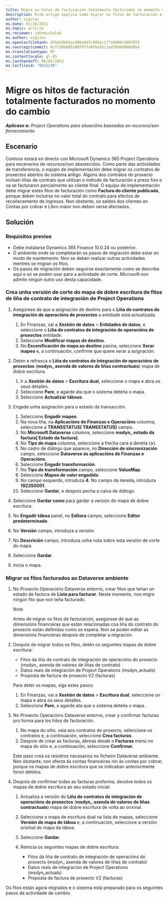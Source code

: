 ```yaml
---
title: Migre os hitos de facturación totalmente facturados no momento do cambio
description: Este artigo explica como migrar os fitos de facturación a prezos fixos que se facturaron ao cliente por contratos de proxectos abertos antes da data de posta en funcionamento.
author: sigitac
ms.date: 01/10/2022
ms.topic: article
ms.reviewer: johnmichalak
ms.author: sigitac
ms.openlocfilehash: d7bb3dbb5acd9be447c405ec17f18d00c500f655
ms.sourcegitcommit: 6cfc50d89528df977a8f6a55c1ad39d99800d9b4
ms.translationtype: MT
ms.contentlocale: gl-ES
ms.lasthandoff: 06/03/2022
ms.locfileid: "8912238"
---
```

# <a name="migrate-fully-invoiced-billing-milestones-at-cutover"></a>Migre os hitos de facturación totalmente facturados no momento do cambio

_**Aplícase a:** Project Operations para situacións baseadas en recursos/sen fornecemento_

## <a name="scenario"></a>Escenario

Contoso estará en directo con Microsoft Dynamics 365 Project Operations para escenarios de recursos/non abastecidos. Como parte das actividades de transferencia, o equipo de implementación debe migrar os contratos de proxectos abertos do sistema antigo. Algúns dos contratos do proxecto inclúen liñas de contrato que utilizan o método de facturación a prezo fixo e xa se facturaron parcialmente ao cliente final. O equipo de implementación debe migrar estes fitos de facturación como **Factura do cliente publicada**, porque deben incluírse no valor total do contrato para efectos de recoñecemento de ingresos. Non obstante, os saldos dos clientes en Contas por cobrar e Libro maior non deben verse afectados.

## <a name="solution"></a>Solución

### <a name="prerequisites"></a>Requisitos previos

- Debe instalarse Dynamics 365 Finance 10.0.24 ou posterior.
- O ambiente onde se completarán os pasos de migración debe estar en modo de mantemento. Non se deben realizar outras actividades mentres se migran os fitos.
- Os pasos de migración deben seguirse exactamente como se describe aquí e só se poden usar para a actividade de corte. Microsoft non admite ningún outro uso desta capacidade.

### <a name="create-a-cutover-version-of-the-project-operations-integration-contract-line-milestones-dual-write-map"></a>Crea unha versión de corte do mapa de dobre escritura de fitos de liña de contrato de integración de Project Operations 

1. Asegúrese de que a asignación de destino para o **Liña de contratos de integración de operacións de proxectos** a entidade está actualizada. 

    1. En Finanzas, vai a **Xestión de datos** \> **Entidades de datos**, e seleccione o **Liña de contratos de integración de operacións de proxectos** entidade. 
    2. Seleccione **Modificar mapas de destino**. 
    3. No **Escenificación do mapa ao destino** páxina, seleccione **Xerar mapeo** e, a continuación, confirme que quere xerar a asignación.

2. Detén e refresca o **Liña de contratos de integración de operacións de proxectos** (**msdyn\_ axenda de valores de liñas contractuais**) mapa de dobre escritura. 

    1. Ir a **Xestión de datos** \> **Escritura dual**, seleccione o mapa e abra os seus detalles. 
    2. Seleccione **Pare**, e agarde ata que o sistema deteña o mapa. 
    3. Seleccione **Actualizar táboas**.

3. Engade unha asignación para o estado da transacción.

    1. Seleccione **Engadir mapeo**.
    2. Na nova liña, na **Aplicacións de Finanzas e Operacións** columna, seleccione a **TRANSSTATUS\[ TRANSSTATUS\]** campo.
    3. No **Microsoft Dataverse** columna, seleccione **msdyn\_ estado da factura\[ Estado da factura\]**.
    4. No **Tipo de mapa** columna, seleccione a frecha cara á dereita (**\>**).
    5. No cadro de diálogo que aparece, no **Dirección de sincronización** campo, seleccione **Dataverse ás aplicacións de Finanzas e Operacións**.
    6. Seleccione **Engadir transformación**.
    7. No **Tipo de transformación** campo, seleccione **ValueMap**.
    8. Seleccione **Mapeo de valor engadido**.
    9. No campo esquerdo, introduza **4**. No campo da dereita, introduza **192350001**. 
    10. Seleccione **Gardar**, e despois pecha a caixa de diálogo.

4. Seleccione **Gardar como** para gardar a versión do mapa de dobre escritura. 
5. No **Engadir táboa** panel, no **Editora** campo, seleccione **Editor predeterminado**.
6. No **Versión** campo, introduza a versión.
7. No **Descrición** campo, introduza unha nota sobre esta versión de corte do mapa. 
8. Seleccione **Gardar**.
9. Inicia o mapa.

### <a name="migrate-invoiced-milestones-to-the-dataverse-environment"></a>Migrar os fitos facturados ao Dataverse ambiente

1. No Proxecto Operacións Dataverse entorno, crear fitos que teñan un estado de factura de **Listo para facturar**. Neste momento, non migre ningún fito que non teña facturado.

    > [!NOTE]
    > Antes de migrar os fitos de facturación, asegúrese de que as dimensións financeiras que están relacionadas coa liña do contrato do proxecto están definidas como se espera. Non se poden editar as dimensións financeiras despois de completar a migración.

2. Despois de migrar todos os fitos, detén os seguintes mapas de dobre escritura:

    - Fitos da liña de contrato de integración de operacións do proxecto (msdyn\_ axenda de valores de liñas de contrato)
    - Datos reais de integración de Project Operations (msdyn\_actuals)
    - Proposta de factura de proxecto V2 (facturas)

    Para deter os mapas, siga estes pasos:

    1. En Finanzas, vai a **Xestión de datos** \> **Escritura dual**, seleccione un mapa e abra os seus detalles.
    2. Seleccione **Pare**, e agarde ata que o sistema deteña o mapa.

3. No Proxecto Operacións Dataverse entorno, crear y confirmar facturas pro forma para los hitos de facturación. 

    1. No mapa do sitio, vaia aos contratos do proxecto, seleccione os contratos e, a continuación, seleccione **Crea facturas**.
    2. Despois de crear as facturas, ábreas desde o **Facturas** menú no mapa do sitio e, a continuación, seleccione **Confirmar**.

    Este paso crea os rexistros necesarios no ficheiro Dataverse ambiente. Non obstante, non afecta ás contas financeiras nin ás contas por cobrar, porque os mapas de dobre escritura que se indicaban anteriormente foron detidos.

4. Despois de confirmar todas as facturas proforma, devolve todos os mapas de dobre escritura ao seu estado inicial.

    1. Actualiza a versión do **Liña de contratos de integración de operacións de proxectos** (**msdyn\_ axenda de valores de liñas contractuais**) mapa de dobre escritura de volta ao orixinal. 
    2. Seleccione o mapa de escritura dual na lista de mapas, seleccione **Versión de mapa de táboa** e, a continuación, seleccione a versión orixinal do mapa da táboa.
    3. Seleccione **Gardar**.
    4. Reinicia os seguintes mapas de dobre escritura:

        - Fitos da liña de contrato de integración de operacións do proxecto (msdyn\_ axenda de valores de liñas de contrato)
        - Datos reais de integración de Project Operations (msdyn\_actuals)
        - Proposta de factura de proxecto V2 (facturas)

Os fitos están agora migrados e o sistema está preparado para os seguintes pasos da actividade de cambio.
